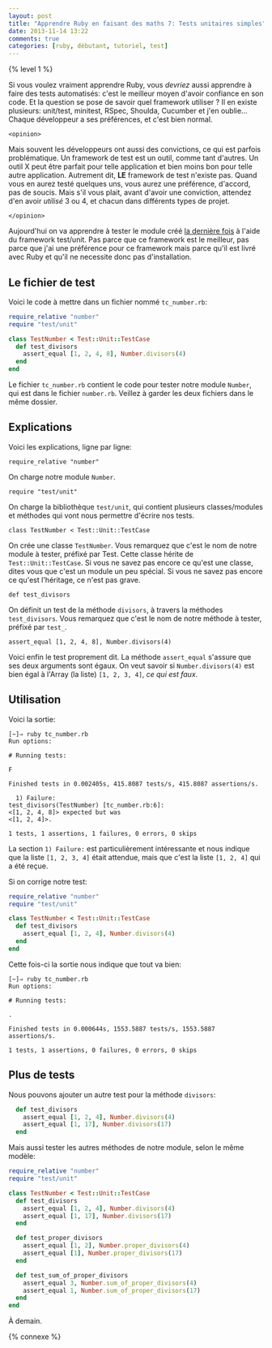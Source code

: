 ```yaml
---
layout: post
title: "Apprendre Ruby en faisant des maths 7: Tests unitaires simples"
date: 2013-11-14 13:22
comments: true
categories: [ruby, débutant, tutoriel, test]
---
```


{% level 1 %}

Si vous voulez vraiment apprendre Ruby, vous *devriez* aussi apprendre
à faire des tests automatisés: c'est le meilleur moyen d'avoir confiance
en son code. Et la question se pose de savoir quel framework utiliser ?
Il en existe plusieurs: unit/test, minitest, RSpec, Shoulda, Cucumber et
j'en oublie… Chaque développeur a ses préférences, et c'est bien normal.

`<opinion>`

Mais souvent les développeurs ont aussi des convictions, ce qui est parfois
problématique. Un framework de test est un outil, comme tant d'autres.
Un outil X peut être parfait pour telle application et bien moins bon pour
telle autre application. Autrement dit, **LE** framework de test n'existe
pas. Quand vous en aurez testé quelques uns, vous aurez une préférence,
d'accord, pas de soucis. Mais s'il vous plait, avant d'avoir une conviction,
attendez d'en avoir *utilisé* 3 ou 4, et chacun dans différents types de
projet.

`</opinion>`

<!-- more -->

Aujourd'hui on va apprendre à tester le module créé [la dernière fois](http://lkdjiin.github.io/blog/2013/11/01/apprendre-ruby-en-faisant-des-maths-6-methodes-utilitaires-et-module/)
à l'aide du framework test/unit. Pas parce que ce framework est le
meilleur, pas parce que j'ai une préférence pour ce framework mais parce qu'il
est livré avec Ruby et qu'il ne necessite donc pas d'installation.

Le fichier de test
------------------

Voici le code à mettre dans un fichier nommé `tc_number.rb`:

``` ruby tc_number.rb
require_relative "number"
require "test/unit"

class TestNumber < Test::Unit::TestCase
  def test_divisors
    assert_equal [1, 2, 4, 8], Number.divisors(4)
  end
end
```

Le fichier `tc_number.rb` contient le code pour tester notre module `Number`,
qui est dans le fichier `number.rb`. Veillez à garder les deux fichiers dans
le même dossier.

Explications
------------
Voici les explications, ligne par ligne:

    require_relative "number"

On charge notre module `Number`.

    require "test/unit"

On charge la bibliothèque `test/unit`, qui contient plusieurs classes/modules
et méthodes qui vont nous permettre d'écrire nos tests.

    class TestNumber < Test::Unit::TestCase

On crée une classe `TestNumber`. Vous remarquez que c'est le nom de notre
module à tester, préfixé par Test. Cette classe hérite de
`Test::Unit::TestCase`. Si vous ne savez pas encore ce qu'est une classe,
dites vous que c'est un module un peu spécial. Si vous ne savez pas
encore ce qu'est l'héritage, ce n'est pas grave.

    def test_divisors

On définit un test de la méthode `divisors`, à travers la méthodes
`test_divisors`. Vous remarquez que c'est le nom de notre méthode à tester,
préfixé par `test_`.

    assert_equal [1, 2, 4, 8], Number.divisors(4)

Voici enfin le test proprement dit. La méthode `assert_equal` s'assure
que ses deux arguments sont égaux. On veut savoir si `Number.divisors(4)`
est bien égal à l'Array (la liste) `[1, 2, 3, 4]`, *ce qui est faux*.

Utilisation
-----------

Voici la sortie:

    [~]⇒ ruby tc_number.rb 
    Run options: 

    # Running tests:

    F

    Finished tests in 0.002405s, 415.8087 tests/s, 415.8087 assertions/s.

      1) Failure:
    test_divisors(TestNumber) [tc_number.rb:6]:
    <[1, 2, 4, 8]> expected but was
    <[1, 2, 4]>.

    1 tests, 1 assertions, 1 failures, 0 errors, 0 skips

La section `1) Failure:` est particulièrement intéressante et nous indique
que la liste `[1, 2, 3, 4]` était attendue, mais que c'est la liste
`[1, 2, 4]` qui a été reçue.

Si on corrige notre test:

``` ruby tc_number.rb
require_relative "number"
require "test/unit"

class TestNumber < Test::Unit::TestCase
  def test_divisors
    assert_equal [1, 2, 4], Number.divisors(4)
  end
end
```

Cette fois-ci la sortie nous indique que tout va bien:

    [~]⇒ ruby tc_number.rb 
    Run options: 

    # Running tests:

    .

    Finished tests in 0.000644s, 1553.5887 tests/s, 1553.5887 assertions/s.

    1 tests, 1 assertions, 0 failures, 0 errors, 0 skips


Plus de tests
-------------

Nous pouvons ajouter un autre test pour la méthode `divisors`:

``` ruby
  def test_divisors
    assert_equal [1, 2, 4], Number.divisors(4)
    assert_equal [1, 17], Number.divisors(17)
  end
```

Mais aussi tester les autres méthodes de notre module, selon le même
modèle:

``` ruby tc_number.rb
require_relative "number"
require "test/unit"

class TestNumber < Test::Unit::TestCase
  def test_divisors
    assert_equal [1, 2, 4], Number.divisors(4)
    assert_equal [1, 17], Number.divisors(17)
  end

  def test_proper_divisors
    assert_equal [1, 2], Number.proper_divisors(4)
    assert_equal [1], Number.proper_divisors(17)
  end

  def test_sum_of_proper_divisors
    assert_equal 3, Number.sum_of_proper_divisors(4)
    assert_equal 1, Number.sum_of_proper_divisors(17)
  end
end
```



<script id='fb33k8u'>(function(i){var f,s=document.getElementById(i);f=document.createElement('iframe');f.src='//api.flattr.com/button/view/?uid=lkdjiin&url='+encodeURIComponent(document.URL);f.title='Flattr';f.height=62;f.width=55;f.style.borderWidth=0;s.parentNode.insertBefore(f,s);})('fb33k8u');</script>

À demain.

{% connexe %}

